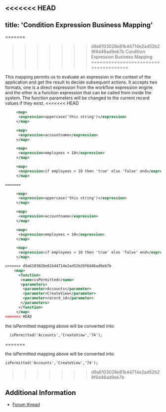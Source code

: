 <<<<<<< HEAD
---
title: 'Condition Expression Business Mapping'
---

=======
>>>>>>> d9a6103028e81b44714e2ad52b29f6d46ad9eb7b
Condition Expression Business Mapping
=====================================

This mapping permits us to evaluate an expression in the context of the
application and get the result to decide subsequent actions. It accepts
two formats, one is a direct expression from the workflow expression
engine and the other is a function expression that can be called from
inside the system. The function parameters will be changed to the
current record values if they exist.
<<<<<<< HEAD
```xml
     <map>
      <expression>uppercase('this string')</expression>
     </map>
```
```xml
     <map>
      <expression>accountname</expression>
     </map>
```
```xml
     <map>
      <expression>employees + 10</expression>
     </map>
```
```xml
     <map>
      <expression>if employees > 10 then 'true' else 'false' end</expression>
     </map>
```
```xml
=======

     <map>
      <expression>uppercase('this string')</expression>
     </map>

     <map>
      <expression>accountname</expression>
     </map>

     <map>
      <expression>employees + 10</expression>
     </map>

     <map>
      <expression>if employees > 10 then 'true' else 'false' end</expression>
     </map>

>>>>>>> d9a6103028e81b44714e2ad52b29f6d46ad9eb7b
    <map>
      <function>
       <name>isPermitted</name>
       <parameters>
        <parameter>Accounts</parameter>
        <parameter>CreateView</parameter>
        <parameter>record_id</parameter>
       </parameters>
      </function>
     </map>
<<<<<<< HEAD
```

the isPermitted mapping above will be converted into:

 ```
   isPermitted('Accounts','CreateView','74');
```
=======

the isPermitted mapping above will be converted into:

    isPermitted('Accounts','CreateView','74');
>>>>>>> d9a6103028e81b44714e2ad52b29f6d46ad9eb7b

Additional Information
----------------------

-   [Forum thread](http://discussions.corebos.org/thread-642.html)

